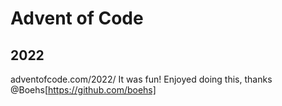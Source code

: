 # Advent of Code

## 2022
adventofcode.com/2022/
It was fun! Enjoyed doing this, thanks @Boehs[https://github.com/boehs]
